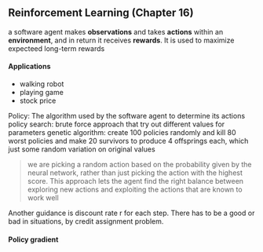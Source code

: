 ## Reinforcement Learning (Chapter 16)
a software agent makes **observations** and takes **actions** within an **environment**, and in return it receives **rewards**.
It is used to maximize expecteed long-term rewards

#### Applications
* walking robot
* playing game 
* stock price 

Policy: The algorithm used by the software agent to determine its actions
policy search: brute force approach that try out different values for parameters 
genetic algorithm: create 100 policies randomly and kill 80 worst policies and make 20 survivors to produce 4 offsprings each, which just some random variation on original values 


> we are picking a random action based on the probability given by the neural network, rather than just picking the action with the highest score. This approach lets the agent find the right balance between exploring new actions and exploiting the actions that are known to work well

Another guidance is discount rate r for each step. There has to be a good or bad in situations, by credit assignment problem.

#### Policy gradient